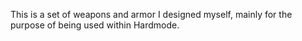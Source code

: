 This is a set of weapons and armor I designed myself, mainly for the purpose of being used within Hardmode.
